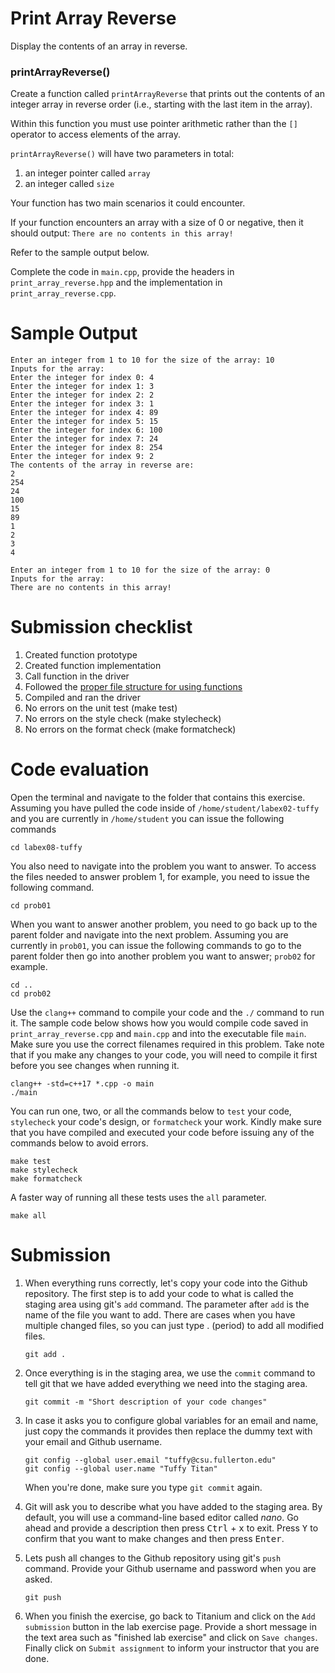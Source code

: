 # Print Array Reverse
Display the contents of an array in reverse.

### printArrayReverse()
Create a function called `printArrayReverse` that prints out the contents of an integer array in reverse order (i.e., starting with the last item in the array).

Within this function you must use pointer arithmetic rather than the `[]` operator to access elements of the array.

`printArrayReverse()` will have two parameters in total:
1. an integer pointer called `array`
1. an integer called `size`

Your function has two main scenarios it could encounter.

If your function encounters an array with a size of 0 or negative, then it should output: `There are no contents in this array!`

Refer to the sample output below.

Complete the code in `main.cpp`, provide the headers in `print_array_reverse.hpp` and the implementation in `print_array_reverse.cpp`.

# Sample Output
```
Enter an integer from 1 to 10 for the size of the array: 10
Inputs for the array:
Enter the integer for index 0: 4
Enter the integer for index 1: 3
Enter the integer for index 2: 2
Enter the integer for index 3: 1
Enter the integer for index 4: 89
Enter the integer for index 5: 15
Enter the integer for index 6: 100
Enter the integer for index 7: 24
Enter the integer for index 8: 254
Enter the integer for index 9: 2
The contents of the array in reverse are:
2
254
24
100
15
89
1
2
3
4
```

```
Enter an integer from 1 to 10 for the size of the array: 0
Inputs for the array:
There are no contents in this array!
```

# Submission checklist
1. Created function prototype
1. Created function implementation
1. Call function in the driver
1. Followed the [proper file structure for using functions](https://github.com/ILXL-guides/function-file-organization)
1. Compiled and ran the driver
1. No errors on the unit test (make test)
1. No errors on the style check (make stylecheck)
1. No errors on the format check (make formatcheck)

# Code evaluation
Open the terminal and navigate to the folder that contains this exercise. Assuming you have pulled the code inside of `/home/student/labex02-tuffy` and you are currently in `/home/student` you can issue the following commands

```
cd labex08-tuffy
```

You also need to navigate into the problem you want to answer. To access the files needed to answer problem 1, for example, you need to issue the following command.

```
cd prob01
```

When you want to answer another problem, you need to go back up to the parent folder and navigate into the next problem. Assuming you are currently in `prob01`, you can issue the following commands to go to the parent folder then go into another problem you want to answer; `prob02` for example.

```
cd ..
cd prob02
```

Use the `clang++` command to compile your code and the `./` command to run it. The sample code below shows how you would compile code saved in `print_array_reverse.cpp` and `main.cpp` and into the executable file `main`. Make sure you use the correct filenames required in this problem.  Take note that if you make any changes to your code, you will need to compile it first before you see changes when running it.

```
clang++ -std=c++17 *.cpp -o main
./main
```

You can run one, two, or all the commands below to `test` your code, `stylecheck` your code's design, or `formatcheck` your work. Kindly make sure that you have compiled and executed your code before issuing any of the commands below to avoid errors.

```
make test
make stylecheck
make formatcheck
```

A faster way of running all these tests uses the `all` parameter.

```
make all
```

# Submission
1. When everything runs correctly,  let's copy your code into the Github repository. The first step is to add your code to what is called the staging area using git's `add` command. The parameter after `add` is the name of the file you want to add. There are cases when you have multiple changed files, so you can just type . (period) to add all modified files.

    ```
    git add .
    ```
1. Once everything is in the staging area, we use the `commit` command to tell git that we have added everything we need into the staging area.

    ```
    git commit -m "Short description of your code changes"
    ```
1. In case it asks you  to configure global variables for an email and name, just copy the commands it provides then replace the dummy text with your email and Github username.

    ```
    git config --global user.email "tuffy@csu.fullerton.edu"
    git config --global user.name "Tuffy Titan"
    ```
    When you're done, make sure you type `git commit` again.
1. Git will ask you to describe what you have added to the staging area. By default, you will use a command-line based editor called *nano*. Go ahead and provide a description then press <kbd>Ctrl</kbd> + <kbd>x</kbd> to exit. Press <kbd>Y</kbd> to confirm that you want to make changes and then press <kbd>Enter</kbd>.
1. Lets push all changes to the Github repository using git's `push` command. Provide your Github username and password when you are asked.

    ```
    git push
    ```
1. When you finish the exercise, go back to Titanium and click on the `Add submission` button in the lab exercise page. Provide a short message in the text area such as "finished lab exercise" and click on `Save changes`. Finally click on `Submit assignment` to inform your instructor that you are done.
